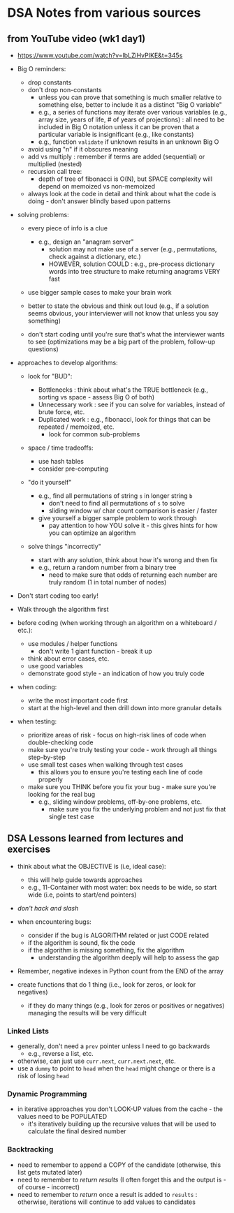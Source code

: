 # DSA Notes from various sources

## from YouTube video (wk1 day1)
- https://www.youtube.com/watch?v=lbLZiHvPIKE&t=345s

- Big O reminders:
  - drop constants
  - don't drop non-constants
    - unless you can prove that something is much smaller relative to something else, better to include it as a distinct "Big O variable"
    - e.g., a series of functions may iterate over various variables (e.g., array size, years of life, # of years of projections) : all need to be included in Big O notation unless it can be proven that a particular variable is insignificant (e.g., like constants)
    - e.g., function `validate` if unknown results in an unknown Big O
  - avoid using "n" if it obscures meaning
  - add vs multiply : remember if terms are added (sequential) or multiplied (nested)
  - recursion call tree:
      - depth of tree of fibonacci is O(N), but SPACE complexity will depend on memoized vs non-memoized
  - always look at the code in detail and think about what the code is doing - don't answer blindly based upon patterns

- solving problems:
  - every piece of info is a clue
    - e.g., design an "anagram server"
      - solution may not make use of a server (e.g., permutations, check against a dictionary, etc.)
      - HOWEVER, solution COULD : e.g., pre-process dictionary words into tree structure to make returning anagrams VERY fast

  - use bigger sample cases to make your brain work
  - better to state the obvious and think out loud (e.g., if a solution seems obvious, your interviewer will not know that unless you say something)
  - don't start coding until you're sure that's what the interviewer wants to see (optimizations may be a big part of the problem, follow-up questions)

- approaches to develop algorithms:
  - look for "BUD":
    - Bottlenecks : think about what's the TRUE bottleneck (e.g., sorting vs space - assess Big O of both)
    - Unnecessary work : see if you can solve for variables, instead of brute force, etc.
    - Duplicated work : e.g., fibonacci, look for things that can be repeated / memoized, etc.
        - look for common sub-problems

  - space / time tradeoffs:
      - use hash tables
      - consider pre-computing
  
  - "do it yourself"
      - e.g., find all permutations of string `s` in longer string `b`
          - don't need to find all permutations of `s` to solve
          - sliding window w/ char count comparison is easier / faster
      - give yourself a bigger sample problem to work through
        - pay attention to how YOU solve it - this gives hints for how you can optimize an algorithm

  - solve things "incorrectly"
      - start with any solution, think about how it's wrong and then fix
      - e.g., return a random number from a binary tree
          - need to make sure that odds of returning each number are truly random (1 in total number of nodes)

- Don't start coding too early!
- Walk through the algorithm first

- before coding (when working through an algorithm on a whiteboard / etc.):
    - use modules / helper functions
        - don't write 1 giant function - break it up
    - think about error cases, etc.
    - use good variables
    - demonstrate good style - an indication of how you truly code

- when coding:
  - write the most important code first
  - start at the high-level and then drill down into more granular details

- when testing:
  - prioritize areas of risk - focus on high-risk lines of code when double-checking code
  - make sure you're truly testing your code - work through all things step-by-step
  - use small test cases when walking through test cases
      - this allows you to ensure you're testing each line of code properly
  - make sure you THINK before you fix your bug - make sure you're looking for the real bug
    - e.g., sliding window problems, off-by-one problems, etc.
      - make sure you fix the underlying problem and not just fix that single test case



## DSA Lessons learned from lectures and exercises
- think about what the OBJECTIVE is (i.e, ideal case):
    - this will help guide towards approaches
    - e.g., 11-Container with most water: box needs to be wide, so start wide (i.e, points to start/end pointers)

- *don't hack and slash*
- when encountering bugs:
    - consider if the bug is ALGORITHM related or just CODE related
    - if the algorithm is sound, fix the code
    - if the algorithm is missing something, fix the algorithm
        - understanding the algorithm deeply will help to assess the gap

- Remember, negative indexes in Python count from the END of the array

- create functions that do 1 thing (i.e., look for zeros, or look for negatives)
  - if they do many things (e.g., look for zeros or positives or negatives) managing the results will be very difficult

### Linked Lists
- generally, don't need a `prev` pointer unless I need to go backwards
  - e.g., reverse a list, etc.
- otherwise, can just use `curr.next`, `curr.next.next`, etc.
- use a `dummy` to point to `head` when the `head` might change or there is a risk of losing `head`

### Dynamic Programming
- in iterative approaches you don't LOOK-UP values from the cache - the values need to be POPULATED
  - it's iteratively building up the recursive values that will be used to calculate the final desired number

### Backtracking
- need to remember to append a COPY of the candidate (otherwise, this list gets mutated later)
- need to remember to *return results* (I often forget this and the output is - of course - incorrect)
- need to remember to *return* once a result is added to `results` : otherwise, iterations will continue to add values to candidates



